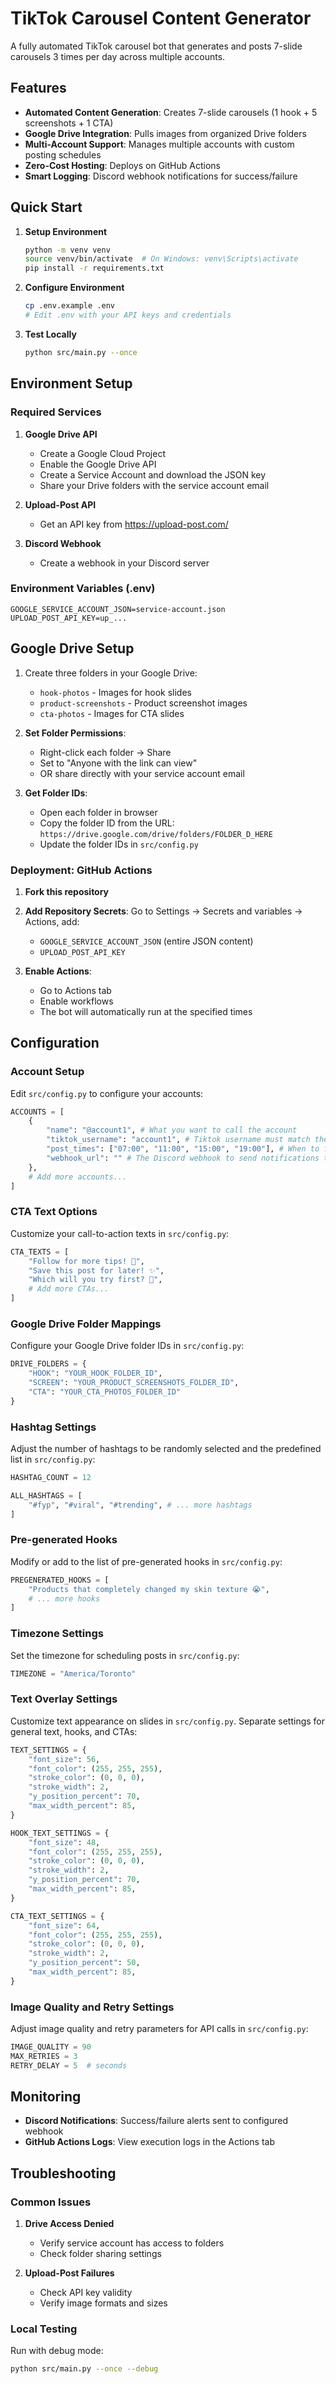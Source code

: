 # TikTok Carousel Content Generator

A fully automated TikTok carousel bot that generates and posts 7-slide carousels 3 times per day across multiple accounts.

## Features

- **Automated Content Generation**: Creates 7-slide carousels (1 hook + 5 screenshots + 1 CTA)
- **Google Drive Integration**: Pulls images from organized Drive folders
- **Multi-Account Support**: Manages multiple accounts with custom posting schedules
- **Zero-Cost Hosting**: Deploys on GitHub Actions
- **Smart Logging**: Discord webhook notifications for success/failure

## Quick Start

1. **Setup Environment**

   ```bash
   python -m venv venv
   source venv/bin/activate  # On Windows: venv\Scripts\activate
   pip install -r requirements.txt
   ```

2. **Configure Environment**

   ```bash
   cp .env.example .env
   # Edit .env with your API keys and credentials
   ```

3. **Test Locally**
   ```bash
   python src/main.py --once
   ```

## Environment Setup

### Required Services

1. **Google Drive API**

   - Create a Google Cloud Project
   - Enable the Google Drive API
   - Create a Service Account and download the JSON key
   - Share your Drive folders with the service account email

2. **Upload-Post API**

   - Get an API key from https://upload-post.com/

3. **Discord Webhook**
   - Create a webhook in your Discord server

### Environment Variables (.env)

```env
GOOGLE_SERVICE_ACCOUNT_JSON=service-account.json
UPLOAD_POST_API_KEY=up_...
```

## Google Drive Setup

1. Create three folders in your Google Drive:

   - `hook-photos` - Images for hook slides
   - `product-screenshots` - Product screenshot images
   - `cta-photos` - Images for CTA slides

2. **Set Folder Permissions**:

   - Right-click each folder → Share
   - Set to "Anyone with the link can view"
   - OR share directly with your service account email

3. **Get Folder IDs**:
   - Open each folder in browser
   - Copy the folder ID from the URL: `https://drive.google.com/drive/folders/FOLDER_D_HERE`
   - Update the folder IDs in `src/config.py`

### Deployment: GitHub Actions

1. **Fork this repository**

2. **Add Repository Secrets**:
   Go to Settings → Secrets and variables → Actions, add:

   - `GOOGLE_SERVICE_ACCOUNT_JSON` (entire JSON content)
   - `UPLOAD_POST_API_KEY`

3. **Enable Actions**:
   - Go to Actions tab
   - Enable workflows
   - The bot will automatically run at the specified times

## Configuration

### Account Setup

Edit `src/config.py` to configure your accounts:

```python
ACCOUNTS = [
    {
        "name": "@account1", # What you want to call the account
        "tiktok_username": "account1", # Tiktok username must match the username specified in upload-post
        "post_times": ["07:00", "11:00", "15:00", "19:00"], # When to fire the GitHub Action
        "webhook_url": "" # The Discord webhook to send notifications to
    },
    # Add more accounts...
]
```

### CTA Text Options

Customize your call-to-action texts in `src/config.py`:

```python
CTA_TEXTS = [
    "Follow for more tips! 💫",
    "Save this post for later! ✨",
    "Which will you try first? 🤔",
    # Add more CTAs...
]
```

### Google Drive Folder Mappings

Configure your Google Drive folder IDs in `src/config.py`:

```python
DRIVE_FOLDERS = {
    "HOOK": "YOUR_HOOK_FOLDER_ID",
    "SCREEN": "YOUR_PRODUCT_SCREENSHOTS_FOLDER_ID",
    "CTA": "YOUR_CTA_PHOTOS_FOLDER_ID"
}
```

### Hashtag Settings

Adjust the number of hashtags to be randomly selected and the predefined list in `src/config.py`:

```python
HASHTAG_COUNT = 12

ALL_HASHTAGS = [
    "#fyp", "#viral", "#trending", # ... more hashtags
]
```

### Pre-generated Hooks

Modify or add to the list of pre-generated hooks in `src/config.py`:

```python
PREGENERATED_HOOKS = [
    "Products that completely changed my skin texture 😭",
    # ... more hooks
]
```

### Timezone Settings

Set the timezone for scheduling posts in `src/config.py`:

```python
TIMEZONE = "America/Toronto"
```

### Text Overlay Settings

Customize text appearance on slides in `src/config.py`. Separate settings for general text, hooks, and CTAs:

```python
TEXT_SETTINGS = {
    "font_size": 56,
    "font_color": (255, 255, 255),
    "stroke_color": (0, 0, 0),
    "stroke_width": 2,
    "y_position_percent": 70,
    "max_width_percent": 85,
}

HOOK_TEXT_SETTINGS = {
    "font_size": 48,
    "font_color": (255, 255, 255),
    "stroke_color": (0, 0, 0),
    "stroke_width": 2,
    "y_position_percent": 70,
    "max_width_percent": 85,
}

CTA_TEXT_SETTINGS = {
    "font_size": 64,
    "font_color": (255, 255, 255),
    "stroke_color": (0, 0, 0),
    "stroke_width": 2,
    "y_position_percent": 50,
    "max_width_percent": 85,
}
```

### Image Quality and Retry Settings

Adjust image quality and retry parameters for API calls in `src/config.py`:

```python
IMAGE_QUALITY = 90
MAX_RETRIES = 3
RETRY_DELAY = 5  # seconds
```

## Monitoring

- **Discord Notifications**: Success/failure alerts sent to configured webhook
- **GitHub Actions Logs**: View execution logs in the Actions tab

## Troubleshooting

### Common Issues

1. **Drive Access Denied**

   - Verify service account has access to folders
   - Check folder sharing settings

2. **Upload-Post Failures**
   - Check API key validity
   - Verify image formats and sizes

### Local Testing

Run with debug mode:

```bash
python src/main.py --once --debug
```
